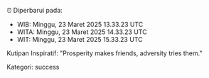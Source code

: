 ⏰ Diperbarui pada:
- WIB: Minggu, 23 Maret 2025 13.33.23 UTC
- WITA: Minggu, 23 Maret 2025 14.33.23 UTC
- WIT: Minggu, 23 Maret 2025 15.33.23 UTC

Kutipan Inspiratif:
"Prosperity makes friends, adversity tries them."


Kategori: success

